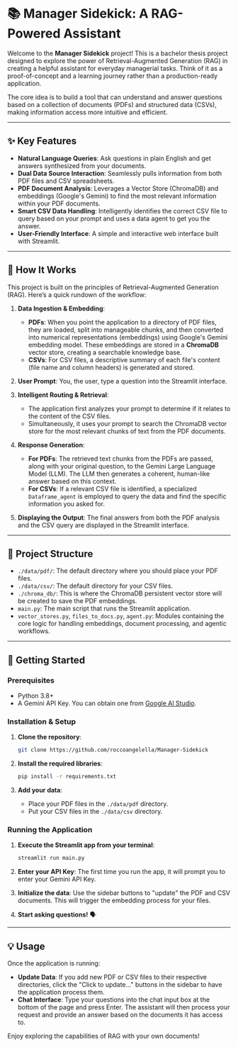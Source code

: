 # 📚 Manager Sidekick: A RAG-Powered Assistant

Welcome to the **Manager Sidekick** project! This is a bachelor thesis project designed to explore the power of Retrieval-Augmented Generation (RAG) in creating a helpful assistant for everyday managerial tasks. Think of it as a proof-of-concept and a learning journey rather than a production-ready application.

The core idea is to build a tool that can understand and answer questions based on a collection of documents (PDFs) and structured data (CSVs), making information access more intuitive and efficient.

***

## ✨ Key Features

* **Natural Language Queries**: Ask questions in plain English and get answers synthesized from your documents.
* **Dual Data Source Interaction**: Seamlessly pulls information from both PDF files and CSV spreadsheets.
* **PDF Document Analysis**: Leverages a Vector Store (ChromaDB) and embeddings (Google's Gemini) to find the most relevant information within your PDF documents.
* **Smart CSV Data Handling**: Intelligently identifies the correct CSV file to query based on your prompt and uses a data agent to get you the answer.
* **User-Friendly Interface**: A simple and interactive web interface built with Streamlit.

***

## 🚀 How It Works

This project is built on the principles of Retrieval-Augmented Generation (RAG). Here’s a quick rundown of the workflow:

1.  **Data Ingestion & Embedding**:
    * **PDFs**: When you point the application to a directory of PDF files, they are loaded, split into manageable chunks, and then converted into numerical representations (embeddings) using Google's Gemini embedding model. These embeddings are stored in a **ChromaDB** vector store, creating a searchable knowledge base.
    * **CSVs**: For CSV files, a descriptive summary of each file's content (file name and column headers) is generated and stored.

2.  **User Prompt**: You, the user, type a question into the Streamlit interface.

3.  **Intelligent Routing & Retrieval**:
    * The application first analyzes your prompt to determine if it relates to the content of the CSV files.
    * Simultaneously, it uses your prompt to search the ChromaDB vector store for the most relevant chunks of text from the PDF documents.

4.  **Response Generation**:
    * **For PDFs**: The retrieved text chunks from the PDFs are passed, along with your original question, to the Gemini Large Language Model (LLM). The LLM then generates a coherent, human-like answer based on this context.
    * **For CSVs**: If a relevant CSV file is identified, a specialized `Dataframe_agent` is employed to query the data and find the specific information you asked for.

5.  **Displaying the Output**: The final answers from both the PDF analysis and the CSV query are displayed in the Streamlit interface.

***

## 📂 Project Structure

* `./data/pdf/`: The default directory where you should place your PDF files.
* `./data/csv/`: The default directory for your CSV files.
* `./chroma_db/`: This is where the ChromaDB persistent vector store will be created to save the PDF embeddings.
* `main.py`: The main script that runs the Streamlit application.
* `vector_stores.py`, `files_to_docs.py`, `agent.py`: Modules containing the core logic for handling embeddings, document processing, and agentic workflows.

***

## 🏁 Getting Started

### Prerequisites

* Python 3.8+
* A Gemini API Key. You can obtain one from [Google AI Studio](https://aistudio.google.com/).

### Installation & Setup

1.  **Clone the repository**:
    ```bash
    git clone https://github.com/roccoangelella/Manager-Sidekick
    ```

2.  **Install the required libraries**:
    ```bash
    pip install -r requirements.txt
    ```
    
3.  **Add your data**:
    * Place your PDF files in the `./data/pdf` directory.
    * Put your CSV files in the `./data/csv` directory.

### Running the Application

1.  **Execute the Streamlit app from your terminal**:
    ```bash
    streamlit run main.py
    ```

2.  **Enter your API Key**: The first time you run the app, it will prompt you to enter your Gemini API Key.

3.  **Initialize the data**: Use the sidebar buttons to "update" the PDF and CSV documents. This will trigger the embedding process for your files.

4.  **Start asking questions!** 🗣️

***

## 💡 Usage

Once the application is running:

* **Update Data**: If you add new PDF or CSV files to their respective directories, click the "Click to update..." buttons in the sidebar to have the application process them.
* **Chat Interface**: Type your questions into the chat input box at the bottom of the page and press Enter. The assistant will then process your request and provide an answer based on the documents it has access to.

Enjoy exploring the capabilities of RAG with your own documents!
